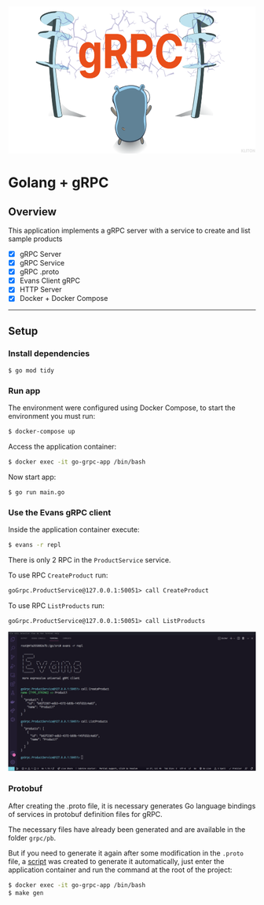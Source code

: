<p align="center">
  <img
    height="300"
    src="./.github/golang-and-grpc-banner.png"
    alt="Golang + gRPC"
  />
</p>

# Golang + gRPC

## Overview

This application implements a gRPC server with a service to create and list sample products

- [x] gRPC Server
- [x] gRPC Service
- [x] gRPC .proto
- [x] Evans Client gRPC
- [x] HTTP Server
- [x] Docker + Docker Compose

---

## Setup

### Install dependencies

```bash
$ go mod tidy
```

### Run app

The environment were configured using Docker Compose, to start the environment you must run:

```bash
$ docker-compose up
```

Access the application container:

```bash
$ docker exec -it go-grpc-app /bin/bash
```

Now start app:

```bash
$ go run main.go
```

### Use the Evans gRPC client

Inside the application container execute:

```bash
$ evans -r repl
```

There is only 2 RPC in the `ProductService` service.

To use RPC `CreateProduct` run:

```txt
goGrpc.ProductService@127.0.0.1:50051> call CreateProduct
```

To use RPC `ListProducts` run:

```txt
goGrpc.ProductService@127.0.0.1:50051> call ListProducts
```

![evans-grpc-client](.github/evans-grpc-client.png)

### Protobuf

After creating the .proto file, it is necessary generates Go language bindings of services in protobuf definition files for gRPC.

The necessary files have already been generated and are available in the folder `grpc/pb`.

But if you need to generate it again after some modification in the `.proto` file, a [script](Makefile) was created to generate it automatically, just enter the application container and run the command at the root of the project:

```bash
$ docker exec -it go-grpc-app /bin/bash
$ make gen
```
